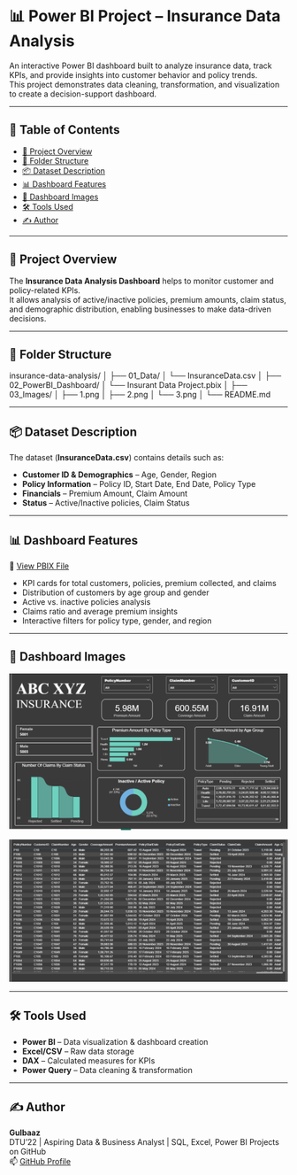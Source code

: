 # 📊 Power BI Project – Insurance Data Analysis

An interactive Power BI dashboard built to analyze insurance data, track KPIs, and provide insights into customer behavior and policy trends.  
This project demonstrates data cleaning, transformation, and visualization to create a decision-support dashboard.

---

## 🔗 Table of Contents
- [📘 Project Overview](#-project-overview)
- [📁 Folder Structure](#-folder-structure)
- [📦 Dataset Description](#-dataset-description)
- [📊 Dashboard Features](#-dashboard-features)
- [📸 Dashboard Images](#-dashboard-images)
- [🛠️ Tools Used](#️-tools-used)
- [✍️ Author](#-author)

---

## 📘 Project Overview
The **Insurance Data Analysis Dashboard** helps to monitor customer and policy-related KPIs.  
It allows analysis of active/inactive policies, premium amounts, claim status, and demographic distribution, enabling businesses to make data-driven decisions.

---

## 📁 Folder Structure

insurance-data-analysis/
│
├── 01_Data/
│   └── InsuranceData.csv
│
├── 02_PowerBI_Dashboard/
│   └── Insurant Data Project.pbix
│
├── 03_Images/
│   ├── 1.png
│   ├── 2.png
│   └── 3.png
│
└── README.md


---

## 📦 Dataset Description
The dataset (**InsuranceData.csv**) contains details such as:
- **Customer ID & Demographics** – Age, Gender, Region  
- **Policy Information** – Policy ID, Start Date, End Date, Policy Type  
- **Financials** – Premium Amount, Claim Amount  
- **Status** – Active/Inactive policies, Claim Status  

---

## 📊 Dashboard Features
📂 [View PBIX File](./02_PowerBI_Dashboard/Insurant%20Data%20Project.pbix)

- KPI cards for total customers, policies, premium collected, and claims  
- Distribution of customers by age group and gender  
- Active vs. inactive policies analysis  
- Claims ratio and average premium insights  
- Interactive filters for policy type, gender, and region  

---

## 📸 Dashboard Images
![Dashboard Page 1](./03_Images/1.png) 

![Dashboard Page 2](./03_Images/2.png)  

---

## 🛠️ Tools Used
- **Power BI** – Data visualization & dashboard creation  
- **Excel/CSV** – Raw data storage  
- **DAX** – Calculated measures for KPIs  
- **Power Query** – Data cleaning & transformation  

---

## ✍️ Author
**Gulbaaz**  
DTU’22 | Aspiring Data & Business Analyst | SQL, Excel, Power BI Projects on GitHub  
📫 [GitHub Profile](https://github.com/Gulbaaz)
